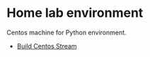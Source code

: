 # Home lab environment

Centos machine for Python environment.

- [Build Centos Stream](\Centos\README.md)
